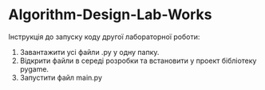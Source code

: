 # Algorithm-Design-Lab-Works
Інструкція до запуску коду другої лабораторної роботи:
1) Завантажити усі файли .py у одну папку.
2) Відкрити файли в середі розробки та встановити у проект бібліотеку pygame.
3) Запустити файл main.py
